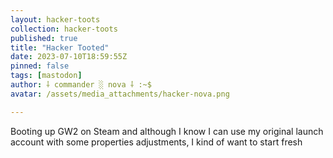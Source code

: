 ```yaml
---
layout: hacker-toots
collection: hacker-toots
published: true
title: "Hacker Tooted"
date: 2023-07-10T18:59:55Z
pinned: false
tags: [mastodon]
author: ⸸ commander ░ nova ⸸ :~$
avatar: /assets/media_attachments/hacker-nova.png

---
```


<p>Booting up GW2 on Steam and although I know I can use my original launch account with some properties adjustments, I kind of want to start fresh</p>


